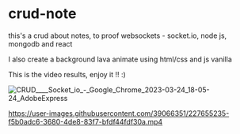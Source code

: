 # crud-note
this's a crud about notes, to proof websockets - socket.io, node js, mongodb and react

I also create a background lava animate using html/css and js vanilla

This is the video results, enjoy it !! :) 

![CRUD____Socket_io_-_Google_Chrome_2023-03-24_18-05-24_AdobeExpress](https://user-images.githubusercontent.com/39066351/227654945-45ae8a4c-80b1-4ca8-a338-aa0775d22360.gif)


https://user-images.githubusercontent.com/39066351/227655235-f5b0adc6-3680-4de8-83f7-bfdf44fdf30a.mp4

